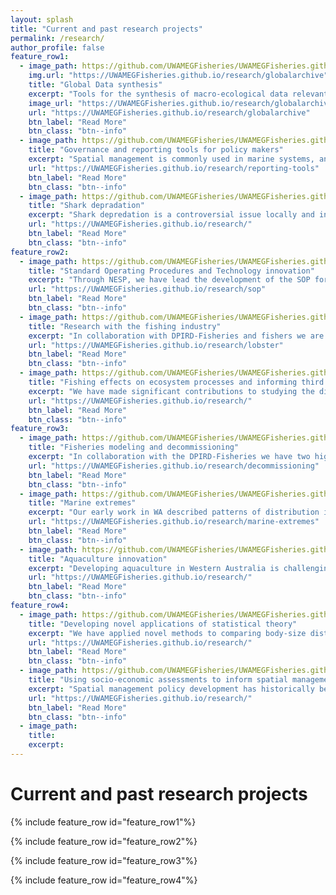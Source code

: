 ```yaml
---
layout: splash
title: "Current and past research projects"
permalink: /research/
author_profile: false
feature_row1:
  - image_path: https://github.com/UWAMEGFisheries/UWAMEGFisheries.github.io/blob/master/images/RHGlobalarchive.png?raw=true
    img.url: "https://UWAMEGFisheries.github.io/research/globalarchive"
    title: "Global Data synthesis"
    excerpt: "Tools for the synthesis of macro-ecological data relevant to conservation and fisheries management are not so well developed. We have devised and implemented cloud infrastructure to collate and synthesise global marine ecological data."
    image_url: "https://UWAMEGFisheries.github.io/research/globalarchive"
    url: "https://UWAMEGFisheries.github.io/research/globalarchive"
    btn_label: "Read More"
    btn_class: "btn--info"
  - image_path: https://github.com/UWAMEGFisheries/UWAMEGFisheries.github.io/blob/master/images/SpatialMap.PNG?raw=true
    title: "Governance and reporting tools for policy makers"
    excerpt: "Spatial management is commonly used in marine systems, and all Australian state agencies tasked with conservation and fisheries management are now using GlobalArchive to organise and synthesise national data sets into a series of high-impact manuscripts."
    url: "https://UWAMEGFisheries.github.io/research/reporting-tools"
    btn_label: "Read More"
    btn_class: "btn--info"
  - image_path: https://github.com/UWAMEGFisheries/UWAMEGFisheries.github.io/blob/master/images/RHInterview.png?raw=true
    title: "Shark depradation"
    excerpt: "Shark depredation is a controversial issue locally and internationally. We initiated the first research programme in Australia into shark depredation in a recreational fishery."
    url: "https://UWAMEGFisheries.github.io/research/"
    btn_label: "Read More"
    btn_class: "btn--info"
feature_row2:
  - image_path: https://github.com/UWAMEGFisheries/UWAMEGFisheries.github.io/blob/master/images/RHSOP.png?raw=true
    title: "Standard Operating Procedures and Technology innovation"
    excerpt: "Through NESP, we have lead the development of the SOP for stereo-Baited Remote Underwater Video methods, an established technology for non-destructive monitoring of spatial management used by all state and federal agencies."
    url: "https://UWAMEGFisheries.github.io/research/sop"
    btn_label: "Read More"
    btn_class: "btn--info"
  - image_path: https://github.com/UWAMEGFisheries/UWAMEGFisheries.github.io/blob/master/images/RHLobster.png?raw=true
    title: "Research with the fishing industry"
    excerpt: "In collaboration with DPIRD-Fisheries and fishers we are investigating low-catch rates within nursery areas at the centre of the fishery."
    url: "https://UWAMEGFisheries.github.io/research/lobster"
    btn_label: "Read More"
    btn_class: "btn--info"
  - image_path: https://github.com/UWAMEGFisheries/UWAMEGFisheries.github.io/blob/master/images/RHInterview.png?raw=true
    title: "Fishing effects on ecosystem processes and informing third party certification of fisheries"
    excerpt: "We have made significant contributions to studying the direct and indirect impacts of fishing on ecosystem processes across large biogeographic scales, which have been used to inform marine spatial planning and management."
    url: "https://UWAMEGFisheries.github.io/research/"
    btn_label: "Read More"
    btn_class: "btn--info"
feature_row3:
  - image_path: https://github.com/UWAMEGFisheries/UWAMEGFisheries.github.io/blob/master/images/RHSOP.png?raw=true
    title: "Fisheries modeling and decommissioning"
    excerpt: "In collaboration with the DPIRD-Fisheries we have two high-impact manuscripts in progress that detail and predict the positive implications of a large (2450 km2) fishery closure on the northwest shelf of Australia for fisheries management. With colleagues at UWA we are investigating the impact of subsea oil and gas infrastructure on fish and fisheries, including examination of their role as  potential defacto closed areas. This research informs decommissioning strategies and has helped cement UWA as the leading university for decommissioning marine science research."
    url: "https://UWAMEGFisheries.github.io/research/decommissioning"
    btn_label: "Read More"
    btn_class: "btn--info"
  - image_path: https://github.com/UWAMEGFisheries/UWAMEGFisheries.github.io/blob/master/images/1_Extremes.png?raw=true
    title: "Marine extremes"
    excerpt: "Our early work in WA described patterns of distribution in marine ecological communities along the coast which were strongly correlated with temperature regimes, and contrasted with global trends demonstrating less consistency. These studies provided an important benchmark from which to investigate the impact of the marine heatwaves of 2010 onwards. We collaborate closely with [Dr Thomas Wernberg](https://wernberglab.org/) and currently co-supervise three students investigating further marine ecological impacts of these marine extremes."
    url: "https://UWAMEGFisheries.github.io/research/marine-extremes"
    btn_label: "Read More"
    btn_class: "btn--info"
  - image_path: https://github.com/UWAMEGFisheries/UWAMEGFisheries.github.io/blob/master/images/RHSOP.png?raw=true
    title: "Aquaculture innovation"
    excerpt: "Developing aquaculture in Western Australia is challenging due to low levels of primary productivity. However, in collaboration with DPIRD-Fisheries we are supervising a PhD student to trial a novel and low-cost method for tropical lobster culture, a species for which there is currently no commercial fishery. The student comes with 20 years experience in the aquaculture industry overseas. The novel approach we are testing has the potential to provide a sustainable income and protein source with a low-tech design ideal for development projects across the Indian Ocean and the globe, providing an excellent Blue Economy case study."
    url: "https://UWAMEGFisheries.github.io/research/"
    btn_label: "Read More"
    btn_class: "btn--info"
feature_row4:
  - image_path: https://github.com/UWAMEGFisheries/UWAMEGFisheries.github.io/blob/master/images/RHSOP.png?raw=true
    title: "Developing novel applications of statistical theory"
    excerpt: "We have applied novel methods to comparing body-size distributions. Working with students we have developed novel metrics of the effects of fishing based on fish body-size and behaviour, and contributed to a submitted manuscript lead by Rebecca Fisher of AIMS that developed R functions for conducting full sub-set multiple regression. We have a strong statistical emphasis in student supervision and demonstrate the importance of reproducible research."
    url: "https://UWAMEGFisheries.github.io/research/"
    btn_label: "Read More"
    btn_class: "btn--info"
  - image_path: https://github.com/UWAMEGFisheries/UWAMEGFisheries.github.io/blob/master/images/1_Marinepark.png?raw=true
    title: "Using socio-economic assessments to inform spatial management policy"
    excerpt: "Spatial management policy development has historically been slowed by the perceived widespread opposition of recreational fishers. One of our PhD students has recently submitted a manuscript to Marine Policy that demonstrates that support for spatial management amongst recreational fishers is in fact high and increases with time. This research has been presented by this student to policy makers in Darwin and Canberra and provides a case-study of strategic leadership and we have received a request for further information from the Prime Minister’s office. "
    url: "https://UWAMEGFisheries.github.io/research/"
    btn_label: "Read More"
    btn_class: "btn--info"
  - image_path: 
    title: 
    excerpt: 
---
```

<h1 class="aboutPhil">Current and past research projects</h1>

{% include feature_row id="feature_row1"%}

{% include feature_row id="feature_row2"%}

{% include feature_row id="feature_row3"%}

{% include feature_row id="feature_row4"%}
